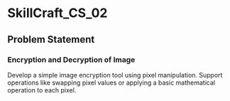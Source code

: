 # SkillCraft_CS_02
## Problem Statement

### Encryption and Decryption of Image
Develop a simple image encryption tool using pixel manipulation. Support operations like swapping pixel values or applying a basic mathematical operation to each pixel.
